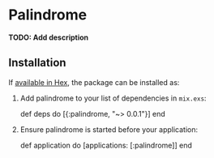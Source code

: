 # Palindrome

**TODO: Add description**

## Installation

If [available in Hex](https://hex.pm/docs/publish), the package can be installed as:

  1. Add palindrome to your list of dependencies in `mix.exs`:

        def deps do
          [{:palindrome, "~> 0.0.1"}]
        end

  2. Ensure palindrome is started before your application:

        def application do
          [applications: [:palindrome]]
        end


